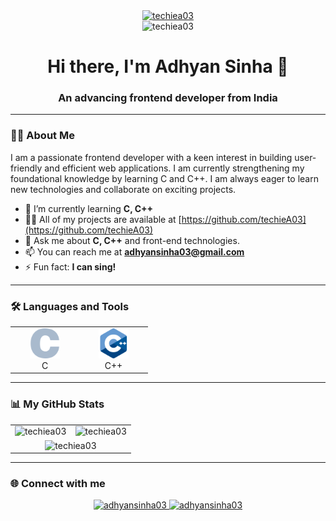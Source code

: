 <div align="center">
  <a href="https://github.com/techieA03">
    <img src="https://github-profile-trophy.vercel.app/?username=techiea03&theme=radical&row=1&column=7" alt="techiea03" />
  </a>
</div>

<div id="header" align="center">
  <img src="https://komarev.com/ghpvc/?username=techiea03&label=PROFILE+VIEWS&color=blue&style=for-the-badge" alt="techiea03" />
</div>

<div align="center">
  <h1>Hi there, I'm Adhyan Sinha 👋</h1>
  <h3>An advancing frontend developer from India</h3>
</div>

---

### 👨‍💻 About Me

I am a passionate frontend developer with a keen interest in building user-friendly and efficient web applications. I am currently strengthening my foundational knowledge by learning C and C++. I am always eager to learn new technologies and collaborate on exciting projects.

- 🌱 I’m currently learning **C, C++**
- 👨‍💻 All of my projects are available at [https://github.com/techieA03](https://github.com/techieA03)
- 💬 Ask me about **C, C++** and front-end technologies.
- 📫 You can reach me at **adhyansinha03@gmail.com**
- ⚡ Fun fact: **I can sing!**

---

### 🛠️ Languages and Tools

<table align="center">
  <tr>
    <td align="center" width="96">
      <a href="#macropower-tech">
        <img src="https://raw.githubusercontent.com/devicons/devicon/master/icons/c/c-original.svg" width="48" height="48" alt="C" />
      </a>
      <br>C
    </td>
    <td align="center" width="96">
      <a href="#macropower-tech">
        <img src="https://raw.githubusercontent.com/devicons/devicon/master/icons/cplusplus/cplusplus-original.svg" width="48" height="48" alt="C++" />
      </a>
      <br>C++
    </td>
  </tr>
</table>

---

### 📊 My GitHub Stats

<table align="center">
  <tr>
    <td><img src="https://github-readme-stats.vercel.app/api?username=techiea03&show_icons=true&locale=en" alt="techiea03" /></td>
    <td><img src="https://github-readme-streak-stats.herokuapp.com/?user=techiea03&" alt="techiea03" /></td>
  </tr>
  <tr>
    <td colspan="2" align="center">
      <img src="https://github-readme-stats.vercel.app/api/top-langs?username=techiea03&show_icons=true&locale=en&layout=compact" alt="techiea03" />
    </td>
  </tr>
</table>

---

### 🌐 Connect with me

<p align="center">
  <a href="https://twitter.com/adhyan_sinha95" target="_blank">
    <img src="https://raw.githubusercontent.com/rahuldkjain/github-profile-readme-generator/master/src/images/icons/Social/twitter.svg" alt="adhyansinha03" height="30" width="40" />
  </a>
  <a href="https://instagram.com/adhyansinha03" target="_blank">
    <img src="https://raw.githubusercontent.com/rahuldkjain/github-profile-readme-generator/master/src/images/icons/Social/instagram.svg" alt="adhyansinha03" height="30" width="40" />
  </a>
</p>

